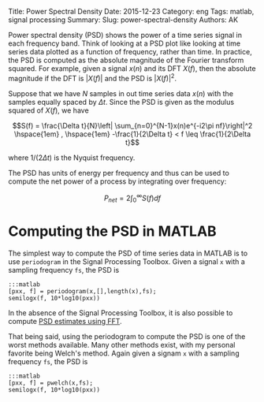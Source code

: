 Title: Power Spectral Density 
Date: 2015-12-23
Category: eng 
Tags: matlab, signal processing
Summary: 
Slug: power-spectral-density 
Authors: AK

Power spectral density (PSD) shows the power of a time series signal in each frequency band. Think of looking at a PSD plot like looking at time series data plotted as a function of frequency, rather than time. In practice, the PSD is computed as the absolute magnitude of the Fourier transform squared. For example, given a signal $x(n)$ and its DFT $X(f)$, then the absolute magnitude if the DFT is $|X(f)|$ and the PSD is $|X(f)|^2$.

Suppose that we have $N$ samples in out time series data $x(n)$ with the samples equally spaced by $\Delta t$. Since the PSD is given as the modulus squared of $X(f)$, we have

$$S(f) = \frac{\Delta t}{N}\left| \sum_{n=0}^{N-1}x(n)e^{-i2\pi nf}\right|^2 \hspace{1em} , \hspace{1em} -\frac{1}{2\Delta t} < f \leq \frac{1}{2\Delta t}$$

where $1/(2\Delta t)$ is the Nyquist frequency. 

The PSD has units of energy per frequency and thus can be used to compute the net power of a process by integrating over frequency:

$$P_{net} = 2\int_0^\infty S(f)df$$

# Computing the PSD in MATLAB
The simplest way to compute the PSD of time series data in MATLAB is to use `periodogram` in the Signal Processing Toolbox. Given a signal `x` with a sampling frequency `fs`, the PSD is

    :::matlab
    [pxx, f] = periodogram(x,[],length(x),fs);
    semilogx(f, 10*log10(pxx))

In the absence of the Signal Processing Toolbox, it is also possible to compute [PSD estimates using FFT](http://www.mathworks.com/help/signal/ug/psd-estimate-using-fft.html).

That being said, using the periodogram to compute the PSD is one of the worst methods available. Many other methods exist, with my personal favorite being Welch's method. Again given a signam `x` with a sampling frequency `fs`, the PSD is

    :::matlab
    [pxx, f] = pwelch(x,fs);
    semilogx(f, 10*log10(pxx))


